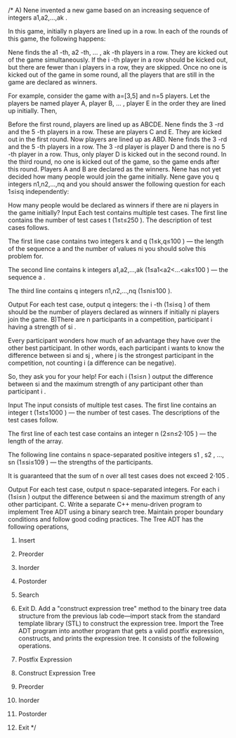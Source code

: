 /*
A)
Nene invented a new game based on an increasing sequence of integers a1,a2,…,ak
.

In this game, initially n
 players are lined up in a row. In each of the rounds of this game, the following happens:

Nene finds the a1
-th, a2
-th, …
, ak
-th players in a row. They are kicked out of the game simultaneously. If the i
-th player in a row should be kicked out, but there are fewer than i
 players in a row, they are skipped.
Once no one is kicked out of the game in some round, all the players that are still in the game are declared as winners.

For example, consider the game with a=[3,5]
 and n=5
 players. Let the players be named player A, player B, …
, player E in the order they are lined up initially. Then,

Before the first round, players are lined up as ABCDE. Nene finds the 3
-rd and the 5
-th players in a row. These are players C and E. They are kicked out in the first round.
Now players are lined up as ABD. Nene finds the 3
-rd and the 5
-th players in a row. The 3
-rd player is player D and there is no 5
-th player in a row. Thus, only player D is kicked out in the second round.
In the third round, no one is kicked out of the game, so the game ends after this round.
Players A and B are declared as the winners.
Nene has not yet decided how many people would join the game initially. Nene gave you q
 integers n1,n2,…,nq
 and you should answer the following question for each 1≤i≤q
 independently:

How many people would be declared as winners if there are ni
 players in the game initially?
Input
Each test contains multiple test cases. The first line contains the number of test cases t
 (1≤t≤250
). The description of test cases follows.

The first line case contains two integers k
 and q
 (1≤k,q≤100
) — the length of the sequence a
 and the number of values ni
 you should solve this problem for.

The second line contains k
 integers a1,a2,…,ak
 (1≤a1<a2<…<ak≤100
) — the sequence a
.

The third line contains q
 integers n1,n2,…,nq
 (1≤ni≤100
).

Output
For each test case, output q
 integers: the i
-th (1≤i≤q
) of them should be the number of players declared as winners if initially ni
 players join the game.
B)There are n
 participants in a competition, participant i
 having a strength of si
.

Every participant wonders how much of an advantage they have over the other best participant. In other words, each participant i
 wants to know the difference between si
 and sj
, where j
 is the strongest participant in the competition, not counting i
 (a difference can be negative).

So, they ask you for your help! For each i
 (1≤i≤n
) output the difference between si
 and the maximum strength of any participant other than participant i
.

Input
The input consists of multiple test cases. The first line contains an integer t
 (1≤t≤1000
) — the number of test cases. The descriptions of the test cases follow.

The first line of each test case contains an integer n
 (2≤n≤2⋅105
) — the length of the array.

The following line contains n
 space-separated positive integers s1
, s2
, ..., sn
 (1≤si≤109
) — the strengths of the participants.

It is guaranteed that the sum of n
 over all test cases does not exceed 2⋅105
.

Output
For each test case, output n
 space-separated integers. For each i
 (1≤i≤n
) output the difference between si
 and the maximum strength of any other participant.
C. Write a separate C++ menu-driven program to implement Tree ADT using a binary search tree. Maintain proper boundary conditions and follow good coding practices. The Tree ADT has the following operations, 
 
1. Insert 
2. Preorder 
3. Inorder 
4. Postorder 
5. Search 
6. Exit 
D. Add a "construct expression tree" method to the binary tree data structure from the previous lab code—import stack from the standard template library (STL) to construct the expression tree. Import the Tree ADT program into another program that gets a valid postfix expression, constructs, and prints the expression tree. It consists of the following operations. 
 
1. Postfix Expression 
2. Construct Expression Tree 
3. Preorder 
4. Inorder 
5. Postorder 
6. Exit 
*/
